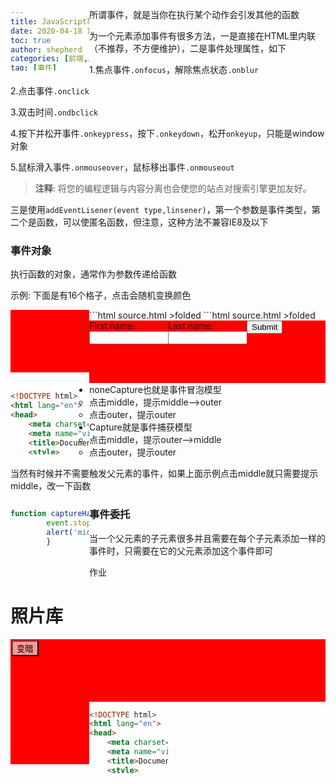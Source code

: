 ```yaml
---
title: JavaScript事件
date: 2020-04-18 1:00
toc: true
author: shepherd
categories: [前端,JavaScript]
tag: [事件]
---
```


所谓事件，就是当你在执行某个动作会引发其他的函数

<!-- more -->

为一个元素添加事件有很多方法，一是直接在HTML里内联（不推荐，不方便维护），二是事件处理属性，如下

1.焦点事件`.onfocus`，解除焦点状态`.onblur`

2.点击事件`.onclick`

3.双击时间`.ondbclick`

4.按下并松开事件`.onkeypress`，按下`.onkeydown`，松开`onkeyup`，只能是window对象

5.鼠标滑入事件`.onmouseover`，鼠标移出事件`.onmouseout`

> **注释**: 将您的编程逻辑与内容分离也会使您的站点对搜索引擎更加友好。

三是使用`addEventLisener(event type,linsener)`，第一个参数是事件类型，第二个是函数，可以使匿名函数，但注意，这种方法不兼容IE8及以下

### 事件对象

执行函数的对象，通常作为参数传递给函数

示例: 下面是有16个格子，点击会随机变换颜色

<style>
    .mydiv {
        background-color: red;
        height: 100px;
        width: 25%;
        float: left;
    }
</style>
<div class='wrapper'>
</div>
<script>
    const wrapper = document.querySelector('.wrapper');
      for(let i = 1; i <= 16; i++) {
        const myDiv = document.createElement('div');
        myDiv.setAttribute('class','mydiv')
        wrapper.appendChild(myDiv);
      }  
    function random(number) {
    return Math.floor(Math.random() * number);
  }
  function bgChange() {
    const rndCol = 'rgb(' + random(255) + ',' + random(255) + ',' + random(255) + ')';
    return rndCol;
  }
  const divs = document.querySelectorAll('.mydiv');
  for(let i = 0; i < divs.length; i++) {
    divs[i].onclick = function(e) {
      e.target.style.backgroundColor = bgChange();
    }
  }
</script>
```html source.html &gt;folded
<!DOCTYPE html>
<html>
  <head>
    <meta charset="utf-8">
    <title>Useful event target example</title>
    <style>
      div {
        background-color: red;
        height: 100px;
        width: 25%;
        float: left;
      }
    </style>
  </head>
  <body>
    <script>
      for(let i = 1; i <= 16; i++) {
        const myDiv = document.createElement('div');
        document.body.appendChild(myDiv);
      }

      function random(number) {
        return Math.floor(Math.random() * number);
      }

      function bgChange() {
        const rndCol = 'rgb(' + random(255) + ',' + random(255) + ',' + random(255) + ')';
        return rndCol;
      }

      const divs = document.querySelectorAll('div');

      for(let i = 0; i < divs.length; i++) {
        divs[i].onclick = function(e) {
          e.target.style.backgroundColor = bgChange();
        }
      }
    </script>
  </body>
</html>
```

### 阻止默认行为

希望事件不执行它的行为，比如表单提交，当用户填写不正确时阻止他提交

<form>
      <div>
        <label for="fname">First name: </label>
        <input id="fname" type="text">
      </div>
      <div>
        <label for="lname">Last name: </label>
        <input id="lname" type="text">
      </div>
      <div>
         <input id="submit" type="submit">
      </div>
</form>
<p id='myp'></p>
<script>
        var form = document.querySelector('form');
        var fname = document.getElementById('fname');
        var lname = document.getElementById('lname');
        var submit = document.getElementById('submit');
        var para = document.querySelector('#myp');
        form.onsubmit = function(e) {
          if (fname.value === '' || lname.value === '') {
            e.preventDefault();
            para.textContent = 'You need to fill in both names!';
          }
        }
</script>
```html source.html &gt;folded
<body>
    <form>
      <div>
        <label for="fname">First name: </label>
        <input id="fname" type="text">
      </div>
      <div>
        <label for="lname">Last name: </label>
        <input id="lname" type="text">
      </div>
      <div>
         <input id="submit" type="submit">
      </div>
    </form>
    <p id='myp'></p>
    <script>
        var form = document.querySelector('form');
        var fname = document.getElementById('fname');
        var lname = document.getElementById('lname');
        var submit = document.getElementById('submit');
        var para = document.querySelector('#myp');
        
        form.onsubmit = function(e) {
          if (fname.value === '' || lname.value === '') {
            e.preventDefault();
            para.textContent = 'You need to fill in both names!';
          }
        }
    </script>
</body>
```

### 事件冒泡与捕捉

在实际运用事件会碰到一个问题，父元素和子元素都有事件时如何处理

> 微软的处理模型是时事件冒泡，也就是先处理子元素再处理父元素，网景（Netscape）是事件捕获，也就是先处理父元素再处理子元素

举个例子

<style>
    .outer, .middle {
    display: block;
    width:   80%;
    padding: 15px;
    margin:  15px;
    text-decoration: none;
    }
    .outer {
    border: 1px solid red;
    color:  red;
    }
    .middle {
    border: 1px solid green;
    color:  green;
    width:  80%;
    }
</style>
<div class="outer">
        outer-noneCapture
        <div class="middle" target="_blank">
          middle-noneCapture
        </div>
</div>
<div class="outer">
        outer-Capture
        <div class="middle" target="_blank">
          middle-Capture
        </div>
</div>
<script>
        const outer  = document.getElementsByClassName('outer' )[0];
        const middle = document.getElementsByClassName('middle')[0];
    	const outer2  = document.getElementsByClassName('outer' )[1];
        const middle2 = document.getElementsByClassName('middle')[1];
        const capture = {
        capture : true
        };
        const noneCapture = {
        capture : false
        };
        outer.addEventListener('click', onceHandler, noneCapture);
        middle.addEventListener('click', captureHandler, noneCapture);
    	outer2.addEventListener('click', onceHandler, capture);
        middle2.addEventListener('click', captureHandler, capture);
        function onceHandler(event) {
        alert('outer');
        }
        function captureHandler(event) {
        alert('middle');
        }
</script>

```html source.html &gt;folded
<!DOCTYPE html>
<html lang="en">
<head>
    <meta charset="UTF-8">
    <meta name="viewport" content="width=device-width, initial-scale=1.0">
    <title>Document</title>
    <style>
        .outer, .middle {
        display: block;
        width:   80%;
        padding: 15px;
        margin:  15px;
        text-decoration: none;
        }
        .outer {
        border: 1px solid red;
        color:  red;
        }
        .middle {
        border: 1px solid green;
        color:  green;
        width:  80%;
        }
    </style>
</head>
    <body>
        <div class="outer">
            outer-noneCapture
            <div class="middle" target="_blank">
              middle-noneCapture
            </div>
    </div>
    <div class="outer">
            outer-Capture
            <div class="middle" target="_blank">
              middle-Capture
            </div>
    </div>
    <script>
            const outer  = document.getElementsByClassName('outer' )[0];
            const middle = document.getElementsByClassName('middle')[0];
            const outer2  = document.getElementsByClassName('outer' )[1];
            const middle2 = document.getElementsByClassName('middle')[1];
            const capture = {
            capture : true
            };
            const noneCapture = {
            capture : false
            };
            outer.addEventListener('click', onceHandler, noneCapture);
            middle.addEventListener('click', captureHandler, noneCapture);
            outer2.addEventListener('click', onceHandler, capture);
            middle2.addEventListener('click', captureHandler, capture);
            function onceHandler(event) {
            alert('outer');
            }
            function captureHandler(event) {
            alert('middle');
            }
    </script>
    </body>
</html>
```

- noneCapture也就是事件冒泡模型
  - 点击middle，提示middle-->outer
  - 点击outer，提示outer
- Capture就是事件捕获模型
  - 点击middle，提示outer-->middle
  - 点击outer，提示outer

当然有时候并不需要触发父元素的事件，如果上面示例点击middle就只需要提示middle，改一下函数

```js
function captureHandler(event) {
        event.stopPropagtion;
        alert('middle');
        }
```

### 事件委托

当一个父元素的子元素很多并且需要在每个子元素添加一样的事件时，只需要在它的父元素添加这个事件即可

作业

<style>
        .full-img{
            position: relative;
            width: 100%;
        }
        .overlay, .dark, .light{
            position: absolute;
        }
        .overlay{
            width: 100%;
            height: 100%;
            top: 0;
            left: 0;
        }
        .dark,.light{
            top: 2px;
            left: 2px;
            background-color: rgba(255, 255, 255, 0.6);
        }
        .thumb-bar img{
            width: 20%;
            float: left;
            display: block;
        }
</style>
<h1>照片库</h1>
<div class="full-img">
    <img class="displayed-img" src="https://cdn.jsdelivr.net/gh/shepherdev/blog_image/blog/mito3.png">
    <div class="overlay"></div>
    <button class="light">变暗</button>
</div>
<div class="thumb-bar"></div>
<script>
        const thumbar = document.querySelector('.thumb-bar');
        const display = document.querySelector('.displayed-img')
        const overlay = document.querySelector('.overlay');
        const btn = document.querySelector('.light');
        for(let i=1; i<3; i++){
            const myImg = document.createElement('img');
            myImg.setAttribute('class','myImg');
            myImg.onclick = function(e){
                let src = e.target.getAttribute('src');
                console.log('得到图片路径：'+src);
                srcChange(src);
            }
            thumbar.appendChild(myImg);
        }
		document.querySelectorAll('.myImg')[0].setAttribute('src','https://cdn.jsdelivr.net/gh/shepherdev/blog_image/blog/mito3.png');
		document.querySelectorAll('.myImg')[1].setAttribute('src','https://cdn.jsdelivr.net/gh/shepherdev/blog_image/blog/mito2.jpg');
        function srcChange(src){
            display.setAttribute('src',src);
        }
        btn.onclick = function (){
            if(btn.getAttribute('class') !== 'light'){
                btn.setAttribute('class','light');
                overlay.style.backgroundColor = 'rgba(0,0,0,0)';
            } else {
                btn.setAttribute('class','dark');
                overlay.style.backgroundColor = 'rgba(0,0,0,0.6)';            }
        }  
</script>


```html source.html &gt;folded
<!DOCTYPE html>
<html lang="en">
<head>
    <meta charset="UTF-8">
    <meta name="viewport" content="width=device-width, initial-scale=1.0">
    <title>Document</title>
    <style>
        body{
            width: 100%;
            margin: 0 auto;
        }
        .full-img{
            position: relative;
            width: 100%;
            height: 480px;
        }
        .overlay, .dark, .light{
            position: absolute;
        }
        .overlay{
            width: 100%;
            height: 480px;
            top: 0;
            left: 0;
        }
        .dark,.light{
            top: 2px;
            left: 2px;
            background-color: rgba(255, 255, 255, 0.6);
        }
        .thumb-bar img{
            width: 20%;
            float: left;
            display: block;
        }
    </style>
</head>
<body>
    <h1>照片库</h1>
    <div class="full-img">
        <img class="displayed-img" src="images/1.jpg">
        <div class="overlay"></div>
        <button class="light">变暗</button>
    </div>
    <div class="thumb-bar"></div>
    <script>
        const thumbar = document.querySelector('.thumb-bar');
        const display = document.querySelector('.displayed-img')
        const overlay = document.querySelector('.overlay');
        const btn = document.querySelector('.light');
 
        for(let i=1; i<3; i++){
            const myImg = document.createElement('img');
            myImg.setAttribute('src','images/'+i+''+'.jpg');
            myImg.onclick = function(e){
                let src = e.target.getAttribute('src');
                console.log('得到图片路径：'+src);
                srcChange(src);
            }
            thumbar.appendChild(myImg);
        }
        function srcChange(src){
            display.setAttribute('src',src);
        }
        btn.onclick = function (){
            if(btn.getAttribute('class') !== 'light'){
                btn.setAttribute('class','light');
                overlay.style.backgroundColor = 'rgba(0,0,0,0)';
            } else {
                btn.setAttribute('class','dark');
                overlay.style.backgroundColor = 'rgba(0,0,0,0.6)';            }
        }  
    </script>
</body>
</html>
```